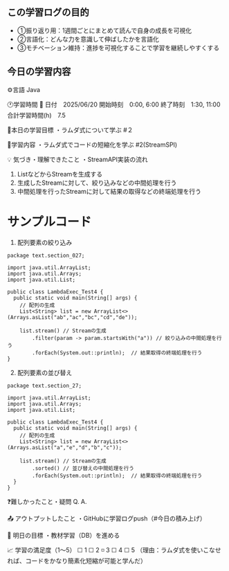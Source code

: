 ## この学習ログの目的
* ①振り返り用：1週間ごとにまとめて読んで自身の成長を可視化
* ②言語化：どんな力を意識して伸ばしたかを言語化
* ③モチベーション維持：進捗を可視化することで学習を継続しやすくする

## 今日の学習内容
⚙️言語 Java

🕐学習時間
📅 日付　2025/06/20
開始時刻　0:00, 6:00
終了時刻　1:30, 11:00
合計学習時間(h)　7.5

🎯本日の学習目標
・ラムダ式について学ぶ #２

📝学習内容
・ラムダ式でコードの短縮化を学ぶ #2(StreamSPI)

💡 気づき・理解できたこと
・StreamAPI実装の流れ
  1. ListなどからStreamを生成する
  2. 生成したStreamに対して、絞り込みなどの中間処理を行う
  3. 中間処理を行ったStreamに対して結果の取得などの終端処理を行う

# サンプルコード
  1. 配列要素の絞り込み
  ```
  package text.section_027;

  import java.util.ArrayList;
  import java.util.Arrays;
  import java.util.List;

  public class LambdaExec_Test4 {
    public static void main(String[] args) {
      // 配列の生成
      List<String> list = new ArrayList<>(Arrays.asList("ab","ac","bc","cd","de"));

      list.stream() // Streamの生成
          .filter(param -> param.startsWith("a")) // 絞り込みの中間処理を行う
          .forEach(System.out::println);  // 結果取得の終端処理を行う
  }
  ```

  2. 配列要素の並び替え
  ```
  package text.section_27;

  import java.util.ArrayList;
  import java.util.Arrays;
  import java.util.List;

  public class LambdaExec_Test4 {
    public static void main(String[] args) {
      // 配列の生成
      List<String> list = new ArrayList<>(Arrays.asList("a","e","d","b","c"));

      list.stream() // Streamの生成
          .sorted() // 並び替えの中間処理を行う
          .forEach(System.out::println);  // 結果取得の終端処理を行う
    }
  }
  ```

❓難しかったこと・疑問
Q. 
A. 

📤 アウトプットしたこと
・GitHubに学習ログpush（#今日の積み上げ）

🌱 明日の目標
・教材学習（DB）を進める

📈 学習の満足度（1〜5）
☐ 1 ☐ 2 ◽️ 3 ☐ 4 ☐ 5
（理由：ラムダ式を使いこなせれば、コードをかなり簡素化短縮が可能と学んだ）

